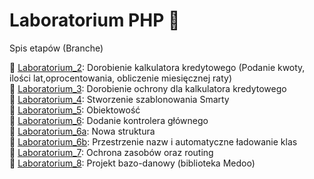 ﻿# Laboratorium PHP 🙂
Spis etapów (Branche)

🌿 [Laboratorium_2](https://github.com/awakexq/Laboratorium_PHP/tree/Laboratorium_2): Dorobienie kalkulatora kredytowego (Podanie kwoty, ilości lat,oprocentowania, obliczenie  miesięcznej raty)<br>
🌿 [Laboratorium_3](https://github.com/awakexq/Laboratorium_PHP/tree/Laboratorium_3): Dorobienie ochrony dla kalkulatora kredytowego<br>
🌿 [Laboratorium_4](https://github.com/awakexq/Laboratorium_PHP/tree/Laboratorium_4): Stworzenie szablonowania Smarty<br>
🌿 [Laboratorium_5](https://github.com/awakexq/Laboratorium_PHP/tree/Laboratorium_5): Obiektowość<br>
🌿 [Laboratorium_6](https://github.com/awakexq/Laboratorium_PHP/tree/Laboratorium_6): Dodanie kontrolera głównego<br>
🌿 [Laboratorium_6a](https://github.com/awakexq/Laboratorium_PHP/tree/Laboratorium_6A): Nowa struktura<br>
🌿 [Laboratorium_6b](https://github.com/awakexq/Laboratorium_PHP/tree/Laboratorium_6B): Przestrzenie nazw i automatyczne ładowanie klas<br>
🌿 [Laboratorium_7](https://github.com/awakexq/Laboratorium_PHP/tree/Laboratorium_7): Ochrona zasobów oraz routing<br>
🌿 [Laboratorium_8](https://github.com/awakexq/Laboratorium_PHP/tree/Laboratorium_8): Projekt bazo-danowy (biblioteka Medoo)

